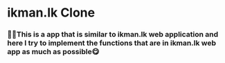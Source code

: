 <h1>ikman.lk Clone</h1>
<h3>🚀🚀This is a app that is similar to ikman.lk web application and here I try to implement the functions that are in ikman.lk web app as much as possible😋</h3>

